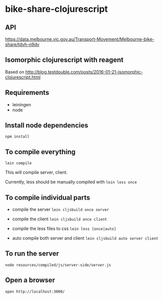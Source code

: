 # bike-share-clojurescript

## API

https://data.melbourne.vic.gov.au/Transport-Movement/Melbourne-bike-share/tdvh-n9dv

## Isomorphic clojurescript with reagent

Based on http://blog.testdouble.com/posts/2016-01-21-isomorphic-clojurescript.html

## Requirements
- leiningen
- node

## Install node dependencies
`npm install`

## To compile everything
`lein compile`

This will compile server, client.

Currently, less should be manually compiled with
`lein less once`

## To compile individual parts
- compile the server
`lein cljsbuild once server`

- compile the client
`lein cljsbuild once client`

- compile the less files to css
`lein less [once|auto]`

- auto compile both server and client
`lein cljsbuild auto server client`

## To run the server
`node resources/compiled/js/server-side/server.js`

## Open a browser
`open http://localhost:3000/`
